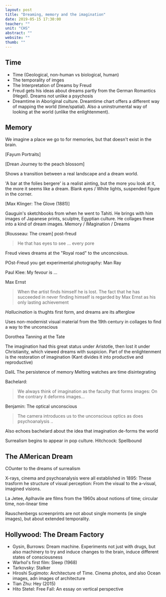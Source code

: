 ```yaml
---
layout: post
title: "Dreaming, memory and the imagination"
date: 2019-05-15 17:30:00
teacher: ""
unit: "CHS"
abstract: ""
website: ""
thumb: ""
---
```


## Time

- Time (Geological, non-human vs biological, human)
- The temporality of imges
- The Interpretation of Dreams by Freud
- Freud gets his ideas about dreams partly from the German Romantics (Hegel). Dreams not unlike a psychosis
- Dreamtime in Aboriginal culture. Dreamtime chart offers a different way of mapping the world (time/spatial). Also a uninstrumental way of looking at the world (unlike the enlightenment).

## Memory

We imagine a place we go to for memories, but that doesn't exist in the brain.

[Fayum Portraits]

[Drean Journey to the peach blossom]

Shows a transition between a real landscape and a dream world.

'A bar at the folies bergere' is a realist ainting, but the more you look at it, the more it seems like a dream. Blank eyes / White lights, suspended figure in the corner. 

[Max Klinger: The Glove (1881)]

Gauguin's sketchbooks from when he went to Tahiti. He brings with him images of Japanese prints, sculptre, Egyptian culture. He collages these into a kind of dream images. Memory / IMagination / Dreams

[Rousseau: The cream]
post-freud

> He that has eyes to see ... every pore

Freud views dreams at the "Royal road" to the unconcsious.

POst-Freud you get experimental photography: Man Ray

Paul Klee: My fevour is ...

Max Ernst

> When the artist finds himself he is lost. The fact that he has succeeded in never finding himself is regarded by Max Ernst as his only lasting achievement

*Hallucination* is thughts first form, and dreams are its afterglow

Uses non-modernist visual material from the 19th century in collages to find a way to the unconscious

Dorothea Tanning at the Tate

The imagination had this great status under Aristotle, then lost it under Christianity, which viewed dreams with suspicion. Part of the enlightenment is the restoration of imagination (Kant divides it into productive and reproductive)

DaliL The persistence of memory
Melting watches are time disintegrating

Bachelard:
> We always think of imagination as the faculty that forms images: On the contrary it deforms images...

Benjamin: The optical unconscious

> The camera introduces us to the unconscious optics as does psychoanalysis ..

Also echoes bachelard about the idea that imagination de-forms the world

Surrealism begins to appear in pop culture. Hitchcock: Spellbound

## The AMerican Dream

COunter to the dreams of surrealism

X-rays, cinema and psychoanalysis were all established in 1895: These trasform he structure of visual perception: From the visual to the a-visual, imagined visions.

La Jetee, Aplhavile are films from the 1960s about notions of time; circular time, non-linear time

Rauschenbergs screenprints are not about single moments (ie single images), but about extended temporality.

## Hollywood: The Dream Factory

- Gysin, Burrows: Dream machine. Experiments not just with drugs, but also machinery to try and induce changes to the brain, induce different states of consciousness
- Warhol's first film: Sleep (1968)
- Tarkovsky: Stalker
- Hiroshi Sugimoto: Architecture of Time. Cinema photos, and also Ocean images, adn images of architecture
- Tian Zhu: Hey (2015)
- Hito Stetel: Free Fall: An essay on vertical perspective

